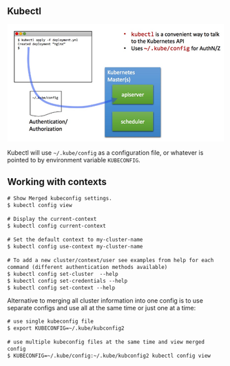## Kubectl

![Kubectl](../images/kubectl.jpeg "Kubectl")

Kubectl will use `~/.kube/config` as a configuration file, or whatever is pointed to by environment variable `KUBECONFIG`.


## Working with contexts

```
# Show Merged kubeconfig settings.
$ kubectl config view

# Display the current-context
$ kubectl config current-context

# Set the default context to my-cluster-name
$ kubectl config use-context my-cluster-name  

# To add a new cluster/context/user see examples from help for each command (different authentication methods available)
$ kubectl config set-cluster  --help
$ kubectl config set-credentials --help
$ kubectl config set-context --help
```

Alternative to merging all cluster information into one config is to use separate configs and use all at the same time or just one at a time:
```
# use single kubeconfig file
$ export KUBECONFIG=~/.kube/kubconfig2

# use multiple kubeconfig files at the same time and view merged config
$ KUBECONFIG=~/.kube/config:~/.kube/kubconfig2 kubectl config view
```